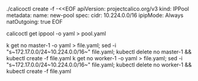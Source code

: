 ./calicoctl create -f -<<EOF
apiVersion: projectcalico.org/v3
kind: IPPool
metadata:
name: new-pool
spec:
cidr: 10.224.0.0/16
ipipMode: Always
natOutgoing: true
EOF

calicoctl get ippool -o yaml > pool.yaml


k get no master-1 -o yaml > file.yaml; sed -i "s~172.17.0.0/24~10.224.0.0/16~" file.yaml; kubectl delete no master-1 && kubectl create -f file.yaml
k get no worker-1 -o yaml > file.yaml; sed -i "s~172.17.0.0/24~10.224.0.0/16~" file.yaml; kubectl delete no worker-1 && kubectl create -f file.yaml
